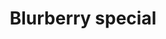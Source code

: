 ---
layout: item
title: Blurberry special
item-id: 2064
datatable: true
id: 2064
name: "Blurberry special"
members: true
lowalch: 12
highalch: 18
examine: "Looks good... smells strong."
monsters:
  - id: 6075
    name: "Tortoise"
    members: true
    combat_level: 79
    wiki_url: "https://oldschool.runescape.wiki/w/Tortoise#No_riders"
    drops:
      - quantity: "1"
        rarity: 0.0078125
    image: "https://oldschool.runescape.wiki/images/thumb/c/cd/Tortoise.png/240px-Tortoise.png?a9a47"
  - id: 6076
    name: "Tortoise"
    members: true
    combat_level: 92
    wiki_url: "https://oldschool.runescape.wiki/w/Tortoise#With_riders"
    drops:
      - quantity: "1"
        rarity: 0.0078125
    image: "https://oldschool.runescape.wiki/images/thumb/c/cd/Tortoise.png/240px-Tortoise.png?a9a47"
---